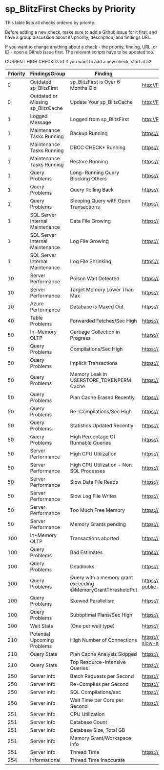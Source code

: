 # sp_BlitzFirst Checks by Priority

This table lists all checks ordered by priority. 

Before adding a new check, make sure to add a Github issue for it first, and have a group discussion about its priority, description, and findings URL.

If you want to change anything about a check - the priority, finding, URL, or ID - open a Github issue first. The relevant scripts have to be updated too.

CURRENT HIGH CHECKID: 51
If you want to add a new check, start at 52.

| Priority | FindingsGroup | Finding | URL | CheckID |
|----------|---------------------------------|---------------------------------------|-------------------------------------------------|----------|
| 0 | Outdated sp_BlitzFirst | sp_BlitzFirst is Over 6 Months Old | http://FirstResponderKit.org/ | 27 |
| 0 | Outdated or Missing sp_BlitzCache | Update Your sp_BlitzCache | http://FirstResponderKit.org/ | 36 |
| 1 | Logged Message | Logged from sp_BlitzFirst | http://FirstResponderKit.org | 38 |
| 1 | Maintenance Tasks Running | Backup Running | https://www.brentozar.com/askbrent/backups | 1 |
| 1 | Maintenance Tasks Running | DBCC CHECK* Running | https://www.brentozar.com/askbrent/dbcc | 2 |
| 1 | Maintenance Tasks Running | Restore Running | https://www.brentozar.com/askbrent/backups | 3 |
| 1 | Query Problems | Long-Running Query Blocking Others | https://www.brentozar.com/go/blocking | 5 |
| 1 | Query Problems | Query Rolling Back | https://www.brentozar.com/go/rollback | 9 |
| 1 | Query Problems | Sleeping Query with Open Transactions | https://www.brentozar.com/go/sleeping | 8 |
| 1 | SQL Server Internal Maintenance | Data File Growing | https://www.brentozar.com/go/instant | 4 |
| 1 | SQL Server Internal Maintenance | Log File Growing | https://www.brentozar.com/go/logsize | 13 |
| 1 | SQL Server Internal Maintenance | Log File Shrinking | https://www.brentozar.com/go/logsize | 14 |
| 10 | Server Performance | Poison Wait Detected | https://www.brentozar.com/go/poison | 30 |
| 10 | Server Performance | Target Memory Lower Than Max | https://www.brentozar.com/go/target | 35 |
| 10 | Azure Performance | Database is Maxed Out | https://www.brentozar.com/go/maxedout | 41 |
| 40 | Table Problems | Forwarded Fetches/Sec High | https://www.brentozar.com/go/fetch | 29 |
| 50 | In-Memory OLTP | Garbage Collection in Progress | https://www.brentozar.com/go/garbage | 31 |
| 50 | Query Problems | Compilations/Sec High | https://www.brentozar.com/go/compile | 15 |
| 50 | Query Problems | Implicit Transactions | https://www.brentozar.com/go/ImplicitTransactions/ | 37 |
| 50 | Query Problems | Memory Leak in USERSTORE_TOKENPERM Cache | https://www.brentozar.com/go/userstore | 45 |
| 50 | Query Problems | Plan Cache Erased Recently | https://www.brentozar.com/go/freeproccache | 7 |
| 50 | Query Problems | Re-Compilations/Sec High | https://www.brentozar.com/go/recompile | 16 |
| 50 | Query Problems | Statistics Updated Recently | https://www.brentozar.com/go/stats | 44 |
| 50 | Query Problems | High Percentage Of Runnable Queries | https://erikdarlingdata.com/go/RunnableQueue/ | 47 |
| 50 | Server Performance | High CPU Utilization | https://www.brentozar.com/go/cpu | 24 |
| 50 | Server Performance | High CPU Utilization - Non SQL Processes | https://www.brentozar.com/go/cpu | 28 |
| 50 | Server Performance | Slow Data File Reads | https://www.brentozar.com/go/slow | 11 |
| 50 | Server Performance | Slow Log File Writes | https://www.brentozar.com/go/slow | 12 |
| 50 | Server Performance | Too Much Free Memory | https://www.brentozar.com/go/freememory | 34 |
| 50 | Server Performance | Memory Grants pending | https://www.brentozar.com/blitz/memory-grants | 39 |
| 100 | In-Memory OLTP | Transactions aborted | https://www.brentozar.com/go/aborted | 32 |
| 100 | Query Problems | Bad Estimates | https://www.brentozar.com/go/skewedup | 42 |
| 100 | Query Problems | Deadlocks | https://www.brentozar.com/go/deadlocks | 51 |
| 100 | Query Problems | Query with a memory grant exceeding @MemoryGrantThresholdPct | https://www.brentozar.com/memory-grants-sql-servers-public-toilet/ | 46 |
| 100 | Query Problems | Skewed Parallelism | https://www.brentozar.com/go/skewedup | 43 |
| 100 | Query Problems | Suboptimal Plans/Sec High | https://www.brentozar.com/go/suboptimal | 33 |
| 200 | Wait Stats | (One per wait type) | https://www.brentozar.com/sql/wait-stats/#(waittype) | 6 |
| 210 | Potential Upcoming Problems | High Number of Connections |https://www.brentozar.com/archive/2014/05/connections-slow-sql-server-threadpool/ | 49 |
| 210 | Query Stats | Plan Cache Analysis Skipped | https://www.brentozar.com/go/topqueries | 18 |
| 210 | Query Stats | Top Resource-Intensive Queries | https://www.brentozar.com/go/topqueries | 17 |
| 250 | Server Info | Batch Requests per Second | https://www.brentozar.com/go/measure | 19 |
| 250 | Server Info | Re-Compiles per Second | https://www.brentozar.com/go/measure | 26 |
| 250 | Server Info | SQL Compilations/sec | https://www.brentozar.com/go/measure | 25 |
| 250 | Server Info | Wait Time per Core per Second | https://www.brentozar.com/go/measure | 20 |
| 251 | Server Info | CPU Utilization |  | 23 |
| 251 | Server Info | Database Count |  | 22 |
| 251 | Server Info | Database Size, Total GB |  | 21 |
| 251 | Server Info | Memory Grant/Workspace info |  | 40 |
| 251 | Server Info | Thread Time | https://www.brentozar.com/go/threadtime | 50 |
| 254 | Informational | Thread Time Inaccurate |  | 48 |
